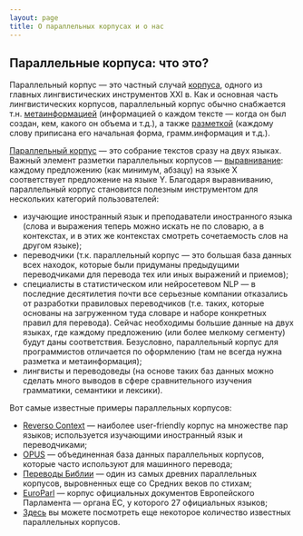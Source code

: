```yaml
---
layout: page
title: О параллельных корпусах и о нас
---
```


## Параллельные корпуса: что это?

Параллельный корпус — это частный случай [корпуса](https://postnauka.ru/video/7783), одного из главных лингвистических инструментов XXI в. Как и основная часть лингвистических корпусов, параллельный корпус обычно снабжается т.н. [метаинформацией](https://ru.wikipedia.org/wiki/%D0%9C%D0%B5%D1%82%D0%B0%D0%B4%D0%B0%D0%BD%D0%BD%D1%8B%D0%B5) (информацией о каждом тексте — когда он был создан, кем, какого он объема и т.д.), а также [разметкой](http://www.lomonosov-fund.ru/enc/ru/encyclopedia:0127221:article) (каждому слову приписана его начальная форма, грамм.информация и т.д.).

[Параллельный корпус](https://postnauka.ru/video/54851) — это собрание текстов сразу на двух языках. Важный элемент разметки параллельных корпусов — [выравнивание](https://cl.lingfil.uu.se/~sara/kurser/MT16/slides/f4-align.pdf): каждому предложению (как минимум, абзацу) на языке Х соответствует предложение на языке Y. Благодаря выравниванию, параллельный корпус становится полезным инструментом для нескольких категорий пользователей:

* изучающие иностранный язык и преподаватели иностранного языка (слова и выражения теперь можно искать не по словарю, а в контекстах, и в этих же контекстах смотреть сочетаемость слов на другом языке);
* переводчики (т.к. параллельный корпус — это большая база данных всех находок, которые были придуманы предыдущими переводчиками для перевода тех или иных выражений и приемов);
* специалисты в статистическом или нейросетевом NLP — в последние десятилетия почти все серьезные компании отказались от разработки правиловых переводчиков (т.е. таких, которые основаны на загруженном туда словаре и наборе конкретных правил для перевода). Сейчас необходимы большие данные на двух языках, где каждому предложению (или более мелкому сегменту) будут даны соответствия. Безусловно, параллельный корпус для программистов отличается по оформлению (там не всегда нужна разметка и метаинформация);
* лингвисты и переводоведы (на основе таких баз данных можно сделать много выводов в сфере сравнительного изучения грамматики, семантики и лексики).

Вот самые известные примеры параллельных корпусов:
* [Reverso Context](https://context.reverso.net/%D0%BF%D0%B5%D1%80%D0%B5%D0%B2%D0%BE%D0%B4/) — наиболее user-friendly корпус на множестве пар языков; используется изучающими иностранный язык и переводчиками;
* [OPUS](http://opus.nlpl.eu/) — объединенная база данных параллельных корпусов, которые часто используют для машинного перевода;
* [Переводы Библии](http://christos-c.com/bible/) — один из самых древних параллельных корпусов, выровненных еще со Средних веков по стихам;
* [EuroParl](https://www.statmt.org/europarl/) — корпус официальных документов Европейского Парламента — органа ЕС, у которого 27 официальных языков;
* [Здесь](https://www.clarin.eu/resource-families/parallel-corpora) вы можете посмотреть еще некоторое количество известных параллельных корпусов.
